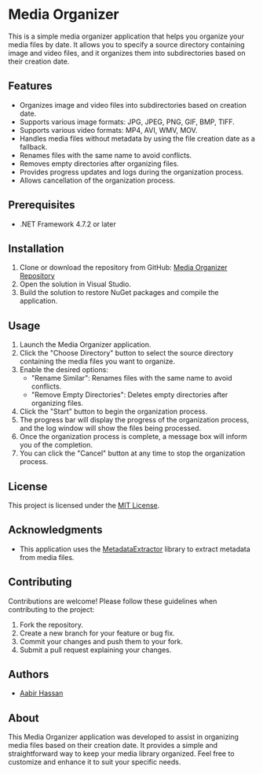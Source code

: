 # Media Organizer

This is a simple media organizer application that helps you organize your media files by date. It allows you to specify a source directory containing image and video files, and it organizes them into subdirectories based on their creation date.

## Features

- Organizes image and video files into subdirectories based on creation date.
- Supports various image formats: JPG, JPEG, PNG, GIF, BMP, TIFF.
- Supports various video formats: MP4, AVI, WMV, MOV.
- Handles media files without metadata by using the file creation date as a fallback.
- Renames files with the same name to avoid conflicts.
- Removes empty directories after organizing files.
- Provides progress updates and logs during the organization process.
- Allows cancellation of the organization process.

## Prerequisites

- .NET Framework 4.7.2 or later

## Installation

1. Clone or download the repository from GitHub: [Media Organizer Repository](https://github.com/your-username/media-organizer)
2. Open the solution in Visual Studio.
3. Build the solution to restore NuGet packages and compile the application.

## Usage

1. Launch the Media Organizer application.
2. Click the "Choose Directory" button to select the source directory containing the media files you want to organize.
3. Enable the desired options:
    - "Rename Similar": Renames files with the same name to avoid conflicts.
    - "Remove Empty Directories": Deletes empty directories after organizing files.
4. Click the "Start" button to begin the organization process.
5. The progress bar will display the progress of the organization process, and the log window will show the files being processed.
6. Once the organization process is complete, a message box will inform you of the completion.
7. You can click the "Cancel" button at any time to stop the organization process.

## License

This project is licensed under the [MIT License](LICENSE).

## Acknowledgments

- This application uses the [MetadataExtractor](https://github.com/drewnoakes/metadata-extractor-dotnet) library to extract metadata from media files.

## Contributing

Contributions are welcome! Please follow these guidelines when contributing to the project:

1. Fork the repository.
2. Create a new branch for your feature or bug fix.
3. Commit your changes and push them to your fork.
4. Submit a pull request explaining your changes.

## Authors

- [Aabir Hassan]([https://github.com/your-username](https://github.com/aabir121))

## About

This Media Organizer application was developed to assist in organizing media files based on their creation date. It provides a simple and straightforward way to keep your media library organized. Feel free to customize and enhance it to suit your specific needs.
